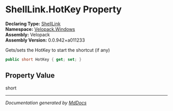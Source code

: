 ﻿<!--  
  <auto-generated>   
    The contents of this file were generated by a tool.  
    Changes to this file may be list if the file is regenerated  
  </auto-generated>   
-->

# ShellLink.HotKey Property

**Declaring Type:** [ShellLink](../index.md)  
**Namespace:** [Velopack.Windows](../../index.md)  
**Assembly:** Velopack  
**Assembly Version:** 0.0.942+a011233

Gets\/sets the HotKey to start the shortcut (if any)

```csharp
public short HotKey { get; set; }
```

## Property Value

short

___

*Documentation generated by [MdDocs](https://github.com/ap0llo/mddocs)*
